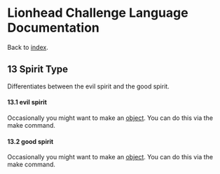 # Lionhead Challenge Language Documentation

Back to [index](README.md).

## <a name="13"></a> 13 Spirit Type

Differentiates between the evil spirit and the good spirit.

#### <a name="13.1"></a> 13.1 evil spirit

Occasionally you might want to make an [object](objects.md#8). You can do this via the make command.

#### <a name="13.2"></a> 13.2 good spirit

Occasionally you might want to make an [object](objects.md#8). You can do this via the make command.
